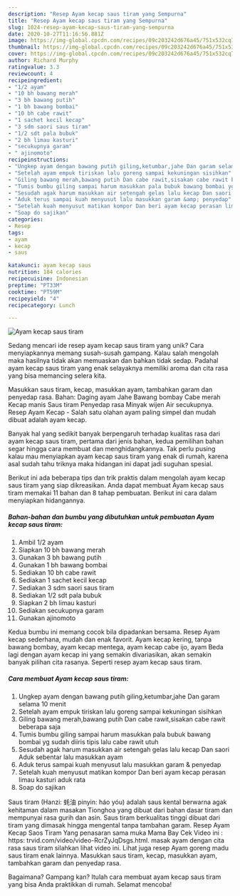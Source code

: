 ```yaml
---
description: "Resep Ayam kecap saus tiram yang Sempurna"
title: "Resep Ayam kecap saus tiram yang Sempurna"
slug: 1024-resep-ayam-kecap-saus-tiram-yang-sempurna
date: 2020-10-27T11:16:56.881Z
image: https://img-global.cpcdn.com/recipes/09c203242d676a45/751x532cq70/ayam-kecap-saus-tiram-foto-resep-utama.jpg
thumbnail: https://img-global.cpcdn.com/recipes/09c203242d676a45/751x532cq70/ayam-kecap-saus-tiram-foto-resep-utama.jpg
cover: https://img-global.cpcdn.com/recipes/09c203242d676a45/751x532cq70/ayam-kecap-saus-tiram-foto-resep-utama.jpg
author: Richard Murphy
ratingvalue: 3.3
reviewcount: 4
recipeingredient:
- "1/2 ayam"
- "10 bh bawang merah"
- "3 bh bawang putih"
- "1 bh bawang bombai"
- "10 bh cabe rawit"
- "1 sachet kecil kecap"
- "3 sdm saori saus tiram"
- "1/2 sdt pala bubuk"
- "2 bh limau kasturi"
- "secukupnya garam"
- " ajinomoto"
recipeinstructions:
- "Ungkep ayam dengan bawang putih giling,ketumbar,jahe Dan garam selama 10 menit"
- "Setelah ayam empuk tiriskan lalu goreng sampai kekuningan sisihkan"
- "Giling bawang merah,bawang putih Dan cabe rawit,sisakan cabe rawit beberapa saja"
- "Tumis bumbu giling sampai harum masukkan pala bubuk bawang bombai yg sudah diiris tipis lalu cabe rawit utuh"
- "Sesudah agak harum masukkan air setengah gelas lalu kecap Dan saori Aduk sebentar lalu masukkan ayam"
- "Aduk terus sampai kuah menyusut lalu masukkan garam &amp; penyedap"
- "Setelah kuah menyusut matikan kompor Dan beri ayam kecap perasan limau kasturi aduk rata"
- "Soap do sajikan"
categories:
- Resep
tags:
- ayam
- kecap
- saus

katakunci: ayam kecap saus 
nutrition: 184 calories
recipecuisine: Indonesian
preptime: "PT33M"
cooktime: "PT59M"
recipeyield: "4"
recipecategory: Lunch

---
```



![Ayam kecap saus tiram](https://img-global.cpcdn.com/recipes/09c203242d676a45/751x532cq70/ayam-kecap-saus-tiram-foto-resep-utama.jpg)

Sedang mencari ide resep ayam kecap saus tiram yang unik? Cara menyiapkannya memang susah-susah gampang. Kalau salah mengolah maka hasilnya tidak akan memuaskan dan bahkan tidak sedap. Padahal ayam kecap saus tiram yang enak selayaknya memiliki aroma dan cita rasa yang bisa memancing selera kita.

Masukkan saus tiram, kecap, masukkan ayam, tambahkan garam dan penyedap rasa. Bahan: Daging ayam Jahe Bawang bombay Cabe merah Kecap manis Saus tiram Penyedap rasa Minyak wijen Air secukupnya. Resep Ayam Kecap - Salah satu olahan ayam paling simpel dan mudah dibuat adalah ayam kecap.

Banyak hal yang sedikit banyak berpengaruh terhadap kualitas rasa dari ayam kecap saus tiram, pertama dari jenis bahan, kedua pemilihan bahan segar hingga cara membuat dan menghidangkannya. Tak perlu pusing kalau mau menyiapkan ayam kecap saus tiram yang enak di rumah, karena asal sudah tahu triknya maka hidangan ini dapat jadi suguhan spesial.


Berikut ini ada beberapa tips dan trik praktis dalam mengolah ayam kecap saus tiram yang siap dikreasikan. Anda dapat membuat Ayam kecap saus tiram memakai 11 bahan dan 8 tahap pembuatan. Berikut ini cara dalam menyiapkan hidangannya.

<!--inarticleads1-->

##### Bahan-bahan dan bumbu yang dibutuhkan untuk pembuatan Ayam kecap saus tiram:

1. Ambil 1/2 ayam
1. Siapkan 10 bh bawang merah
1. Gunakan 3 bh bawang putih
1. Gunakan 1 bh bawang bombai
1. Sediakan 10 bh cabe rawit
1. Sediakan 1 sachet kecil kecap
1. Sediakan 3 sdm saori saus tiram
1. Sediakan 1/2 sdt pala bubuk
1. Siapkan 2 bh limau kasturi
1. Sediakan secukupnya garam
1. Gunakan  ajinomoto


Kedua bumbu ini memang cocok bila dipadankan bersama. Resep Ayam kecap sederhana, mudah dan enak favorit. Ayam kecap kering, tanpa bawang bombay, ayam kecap mentega, ayam kecap cabe ijo, ayam Beda lagi dengan ayam kecap ini yang semakin divariasikan, akan semakin banyak pilihan cita rasanya. Seperti resep ayam kecap saus tiram. 

<!--inarticleads2-->

##### Cara membuat Ayam kecap saus tiram:

1. Ungkep ayam dengan bawang putih giling,ketumbar,jahe Dan garam selama 10 menit
1. Setelah ayam empuk tiriskan lalu goreng sampai kekuningan sisihkan
1. Giling bawang merah,bawang putih Dan cabe rawit,sisakan cabe rawit beberapa saja
1. Tumis bumbu giling sampai harum masukkan pala bubuk bawang bombai yg sudah diiris tipis lalu cabe rawit utuh
1. Sesudah agak harum masukkan air setengah gelas lalu kecap Dan saori Aduk sebentar lalu masukkan ayam
1. Aduk terus sampai kuah menyusut lalu masukkan garam &amp; penyedap
1. Setelah kuah menyusut matikan kompor Dan beri ayam kecap perasan limau kasturi aduk rata
1. Soap do sajikan


Saus tiram (Hanzi: 蚝油 pinyin: háo yóu) adalah saus kental berwarna agak kehitaman dalam masakan Tionghoa yang dibuat dari bahan dasar tiram dan mempunyai rasa gurih dan asin. Saus tiram berkualitas tinggi dibuat dari tiram yang dimasak hingga mengental tanpa tambahan garam. Resep Ayam Kecap Saos Tiram Yang penasaran sama muka Mama Bay Cek Video ini : https: trvid.com/video/video-RcrZyJqDsgs.html. masak ayam dengan cita rasa saus tiram silahkan lihat video ini. Lihat juga resep Ayam goreng madu saus tiram enak lainnya. Masukkan saus tiram, kecap, masukkan ayam, tambahkan garam dan penyedap rasa. 

Bagaimana? Gampang kan? Itulah cara membuat ayam kecap saus tiram yang bisa Anda praktikkan di rumah. Selamat mencoba!
